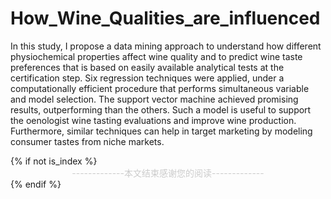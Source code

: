 # How_Wine_Qualities_are_influenced

In this study, I propose a data mining approach to understand how different physiochemical properties affect wine quality and to predict wine taste preferences that is based on easily available analytical tests at the certification step. Six regression techniques were applied, under a computationally efficient procedure that performs simultaneous variable and model selection. The support vector machine achieved promising results, outperforming than the others. Such a model is useful to support the oenologist wine tasting evaluations and improve wine production. Furthermore, similar techniques can help in target marketing by modeling consumer tastes from niche markets.


<div>
{% if not is_index %}
<div style="text-align:center;color: #ccc;font-size:14px;">-------------本文结束<i class="fa fa-paw"></i>感谢您的阅读-------------</div>
{% endif %}
</div>


